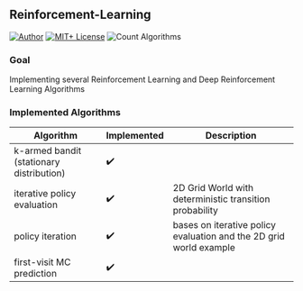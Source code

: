 ## Reinforcement-Learning

[![Author][contributors-shield]][contributors-url]
[![MIT+ License][license-shield]][license-url]
![Count Algorithms][count-shield]

### Goal
Implementing several Reinforcement Learning and Deep Reinforcement Learning Algorithms

### Implemented Algorithms
| Algorithm | Implemented | Description |
| --- | --- | --- |
| k-armed bandit (stationary distribution) | ✔️ | |
| iterative policy evaluation | ✔️ | 2D Grid World with deterministic transition probability |
| policy iteration | ✔️ | bases on iterative policy evaluation and the 2D grid world example |
| first-visit MC prediction | ✔️ | |


[contributors-url]: https://github.com/RaphSku
[license-url]: https://github.com/RaphSku/micro/blob/main/LICENSE

[contributors-shield]: https://img.shields.io/badge/Author-RaphSku-orange?style=plastic&labelColor=black
[license-shield]: https://img.shields.io/badge/License-MIT+-informational?style=plastic&labelColor=black
[count-shield]: https://img.shields.io/badge/CountAlgorithms-4-red?style=plastic&labelColor=black
